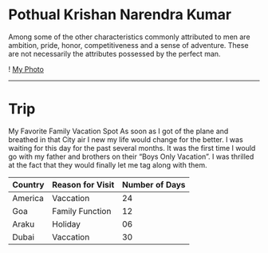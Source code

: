 # Pothual Krishan Narendra Kumar
Among some of the other characteristics commonly attributed to men are ambition, pride, honor, competitiveness and a sense of adventure. These are not necessarily the attributes possessed by the perfect man.

! [My Photo](/Narendra.jpg)

---
# Trip
My Favorite Family Vacation Spot As soon as I got of the plane and breathed in that City air I new my life would change for the better. I was waiting for this day for the past several months. It was the first time I would go with my father and brothers on their “Boys Only Vacation”. I was thrilled at the fact that they would finally let me tag along with them.

| **Country**    |  **Reason  for Visit**  | **Number of Days** |
|----------------|-------------------------|--------------------|
| America        |  Vaccation              |       24           |
| Goa            |  Family Function        |       12           |
| Araku          |  Holiday                |       06           |
| Dubai          |  Vaccation              |       30           |





